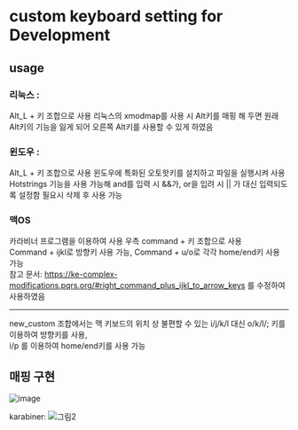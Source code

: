 # custom keyboard setting for Development

## usage

### 리눅스 :

Alt_L + 키 조합으로 사용
리눅스의 xmodmap를 사용 시 Alt키를 매핑 해 두면 원래 Alt키의 기능을 잃게 되어
오른쪽 Alt키를 사용할 수 있게 하였음

### 윈도우 :

Alt_L + 키 조합으로 사용
윈도우에 특화된 오토핫키를 설치하고 파일을 실행시켜 사용
Hotstrings 기능을 사용 가능해 and를 입력 시 &&가, or을 입려 시 || 가 대신 입력되도록 설정함
필요시 삭제 후 사용 가능

### 맥OS

카라비너 프로그램을 이용하여 사용
우측 command + 키 조합으로 사용<br>
Command + ijkl로 방향키 사용 가능, Command + u/o로 각각 home/end키 사용 가능<br>
참고 문서: https://ke-complex-modifications.pqrs.org/#right_command_plus_ijkl_to_arrow_keys 를 수정하여 사용하였음

---

new_custom 조합에서는 맥 키보드의 위치 상 불편할 수 있는 i/j/k/l 대신 o/k/l/; 키를 이용하여 방향키를 사용,<br>
i/p 를 이용하여 home/end키를 사용 가능

## 매핑 구현

![image](https://user-images.githubusercontent.com/38485612/101178123-f42ee480-368b-11eb-92a3-39305bdcc3b9.png)

karabiner:
![그림2](https://user-images.githubusercontent.com/38485612/144548049-b158307d-6110-485d-b5bc-1a88122b1cc0.png)
